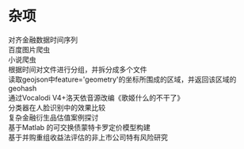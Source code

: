 # 杂项
对齐金融数据时间序列<br>
百度图片爬虫<br>
小说爬虫<br>
根据时间对文件进行分组，并拆分成多个文件<br>
读取geojson中feature='geometry'的坐标所围成的区域，并返回该区域的geohash<br>
通过Vocalodi V4+洛天依音源改编《歌姬什么的不干了》<br>
分类器在人脸识别中的效果比较<br>
复杂金融衍生品估值案例探讨<br>
基于Matlab 的可交换债蒙特卡罗定价模型构建<br>
基于并购重组收益法评估的非上市公司特有风险研究<br>
